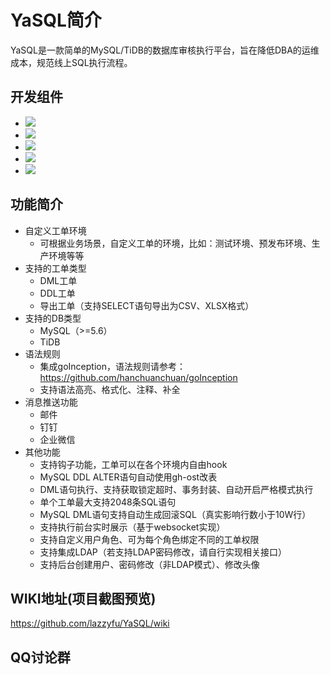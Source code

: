 # YaSQL简介
YaSQL是一款简单的MySQL/TiDB的数据库审核执行平台，旨在降低DBA的运维成本，规范线上SQL执行流程。

## 开发组件
* ![](https://img.shields.io/static/v1?label=Python&message=3.7&color=green&?style=for-the-badge)
* ![](https://img.shields.io/static/v1?label=Vue&message=Ant_Design_Vue&color=green&?style=for-the-badge)
* ![](https://img.shields.io/static/v1?label=Django&message=Djangorestframework&color=green&?style=for-the-badge)
* ![](https://img.shields.io/static/v1?label=Jwt&message=Djangorestframework_jwt&color=green&?style=for-the-badge)
* ![](https://img.shields.io/static/v1?label=Celery&message=4&color=green&?style=for-the-badge) 

## 功能简介
* 自定义工单环境
  * 可根据业务场景，自定义工单的环境，比如：测试环境、预发布环境、生产环境等等
* 支持的工单类型
  * DML工单
  * DDL工单
  * 导出工单（支持SELECT语句导出为CSV、XLSX格式）
* 支持的DB类型
  * MySQL（>=5.6）
  * TiDB
* 语法规则
  * 集成goInception，语法规则请参考：https://github.com/hanchuanchuan/goInception
  * 支持语法高亮、格式化、注释、补全
* 消息推送功能
  * 邮件
  * 钉钉
  * 企业微信
* 其他功能
  * 支持钩子功能，工单可以在各个环境内自由hook
  * MySQL DDL ALTER语句自动使用gh-ost改表
  * DML语句执行、支持获取锁定超时、事务封装、自动开启严格模式执行
  * 单个工单最大支持2048条SQL语句
  * MySQL DML语句支持自动生成回滚SQL（真实影响行数小于10W行）
  * 支持执行前台实时展示（基于websocket实现）
  * 支持自定义用户角色、可为每个角色绑定不同的工单权限
  * 支持集成LDAP（若支持LDAP密码修改，请自行实现相关接口）
  * 支持后台创建用户、密码修改（非LDAP模式）、修改头像
  
## WIKI地址(项目截图预览)
https://github.com/lazzyfu/YaSQL/wiki


## QQ讨论群
<img src="https://github.com/lazzyfu/YaSQL/blob/master/example_pic/qq.png" alt="" align=center />
